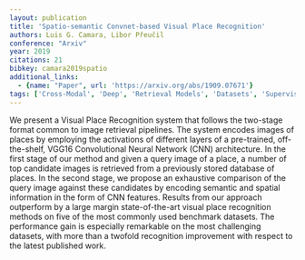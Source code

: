 ```yaml
---
layout: publication
title: 'Spatio-semantic Convnet-based Visual Place Recognition'
authors: Luis G. Camara, Libor Přeučil
conference: "Arxiv"
year: 2019
citations: 21
bibkey: camara2019spatio
additional_links:
  - {name: "Paper", url: 'https://arxiv.org/abs/1909.07671'}
tags: ['Cross-Modal', 'Deep', 'Retrieval Models', 'Datasets', 'Supervised', 'Applications']
---
```

We present a Visual Place Recognition system that follows the two-stage
format common to image retrieval pipelines. The system encodes images of places
by employing the activations of different layers of a pre-trained,
off-the-shelf, VGG16 Convolutional Neural Network (CNN) architecture. In the
first stage of our method and given a query image of a place, a number of top
candidate images is retrieved from a previously stored database of places. In
the second stage, we propose an exhaustive comparison of the query image
against these candidates by encoding semantic and spatial information in the
form of CNN features. Results from our approach outperform by a large margin
state-of-the-art visual place recognition methods on five of the most commonly
used benchmark datasets. The performance gain is especially remarkable on the
most challenging datasets, with more than a twofold recognition improvement
with respect to the latest published work.
